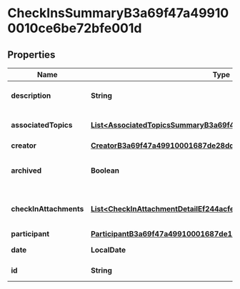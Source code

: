 

# CheckInsSummaryB3a69f47a499100010ce6be72bfe001d


## Properties

| Name | Type | Description | Notes |
|------------ | ------------- | ------------- | -------------|
|**description** | **String** | Description of check-in. |  [optional] |
|**associatedTopics** | [**List&lt;AssociatedTopicsSummaryB3a69f47a4991000171aae4c5a810040&gt;**](AssociatedTopicsSummaryB3a69f47a4991000171aae4c5a810040.md) | Topics included in a check-in. |  [optional] |
|**creator** | [**CreatorB3a69f47a49910001687de28dd71003d**](CreatorB3a69f47a49910001687de28dd71003d.md) |  |  [optional] |
|**archived** | **Boolean** | Indicates that the check-in is archived. |  [optional] |
|**checkInAttachments** | [**List&lt;CheckInAttachmentDetailEf244acfe6cf10002ebe92d43a7701d7&gt;**](CheckInAttachmentDetailEf244acfe6cf10002ebe92d43a7701d7.md) | Returns all attachments for the Check-In. |  [optional] |
|**participant** | [**ParticipantB3a69f47a49910001687de1d4c75003c**](ParticipantB3a69f47a49910001687de1d4c75003c.md) |  |  [optional] |
|**date** | **LocalDate** | Date of check-in. |  [optional] |
|**id** | **String** | Id of the instance |  [optional] |




